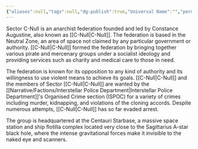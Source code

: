 ```yaml
---
{"aliases":null,"tags":null,"dg-publish":true,"Universal Name":"","permalink":"/narrative/factions/sector-c-null/","dgPassFrontmatter":true}
---
```


Sector C-Null is an anarchist federation founded and led by Constance Augustine, also known as [[C-Null\|C-Null]]. The federation is based in the Neutral Zone, an area of space not claimed by any particular government or authority. [[C-Null\|C-Null]] formed the federation by bringing together various pirate and mercenary groups under a socialist ideology and providing services such as charity and medical care to those in need. 

The federation is known for its opposition to any kind of authority and its willingness to use violent means to achieve its goals. [[C-Null\|C-Null]] and the members of Sector [[C-Null\|C-Null]] are wanted by the [[Narrative/Factions/Interstellar Police Department\|Interstellar Police Department]]'s Organised Crime section (ISPOC) for a variety of crimes including murder, kidnapping, and violations of the cloning accords. Despite numerous attempts, [[C-Null\|C-Null]] has so far evaded arrest.

The group is headquartered at the Centauri Starbase, a massive space station and ship flotilla complex located very close to the Sagittarius A-star black hole, where the intense gravitational forces make it invisible to the naked eye and scanners.